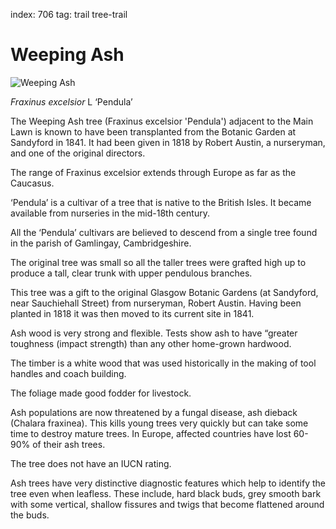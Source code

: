 index: 706
tag: trail tree-trail

# Weeping Ash

![Weeping Ash](weeping-ash.jpg)

<p class="species-info"><em>Fraxinus excelsior</em>  L ‘Pendula’</p>

The Weeping Ash tree (Fraxinus excelsior 'Pendula')
adjacent to the Main Lawn is known to have been
transplanted from the Botanic Garden at Sandyford in
1841. It had been given in 1818 by Robert Austin, a
nurseryman, and one of the original directors.

The range of Fraxinus excelsior extends through Europe as far as the Caucasus.

‘Pendula’ is a cultivar of a tree that is native to the British Isles.
 It became available from nurseries in the mid-18th century.

All the ‘Pendula’ cultivars are believed to descend from a single tree found in the parish of Gamlingay,
 Cambridgeshire.

The original tree was small so all the taller trees were grafted high up to produce a tall,
clear trunk with upper pendulous branches.

This tree was a gift to the original Glasgow Botanic Gardens (at Sandyford, near Sauchiehall Street)
from nurseryman, Robert Austin.  Having been planted in 1818 it was then moved to its current site in 1841.

Ash wood is very strong and flexible.  Tests show ash to have “greater toughness (impact strength)
than any other home-grown hardwood.

The timber is a white wood that was used historically in the making of tool handles and coach building.

The foliage made good fodder for livestock.

Ash populations are now threatened by a fungal disease, ash dieback (Chalara fraxinea).
This kills young trees very quickly but can take some time to destroy mature trees.
In Europe, affected countries have lost 60-90% of their ash trees.

The tree does not have an IUCN rating.

Ash trees have very distinctive diagnostic features which help to identify the tree even when leafless.
These include, hard black buds, grey smooth bark with some vertical, shallow fissures and twigs
that become flattened around the buds.